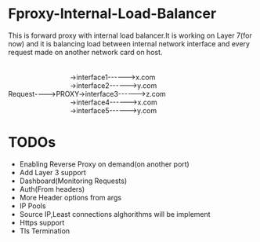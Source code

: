 # Fproxy-Internal-Load-Balancer
This is forward proxy with internal load balancer.It is working on Layer 7(for now) and it is balancing load between internal network interface and every request made on another network card on host.<br><br>
<br>&emsp;&emsp;&emsp;&emsp;&emsp;&emsp;&emsp;&emsp;&emsp;->interface1------>x.com
<br>&emsp;&emsp;&emsp;&emsp;&emsp;&emsp;&emsp;&emsp;&emsp;->interface2------>y.com
<br>Request---->PROXY->interface3------>z.com  
&emsp;&emsp;&emsp;&emsp;&emsp;&emsp;&emsp;&emsp;&emsp;->interface4------>x.com
<br>&emsp;&emsp;&emsp;&emsp;&emsp;&emsp;&emsp;&emsp;&emsp;->interface5------>y.com
# TODOs
- Enabling Reverse Proxy on demand(on another port)
- Add Layer 3 support
- Dashboard(Monitoring Requests)
- Auth(From headers)
- More Header options from args
- IP Pools
- Source IP,Least connections alghorithms will be implement
- Https support
- Tls Termination
